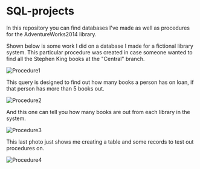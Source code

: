 # SQL-projects
In this repository you can find databases I've made as well as procedures for the AdventureWorks2014 library.

Shown below is some work I did on a database I made for a fictional library system.
This particular procedure was created in case someone wanted to find all the Stephen King books at the "Central" branch.


![Procedure1](https://github.com/LewisCWarren/SQL-projects/blob/master/Screenshot%20(30).png)

This query is designed to find out how many books a person has on loan, if that person has more than 5 books out.



![Procedure2](https://github.com/LewisCWarren/SQL-projects/blob/master/Screenshot%20(31).png)

And this one can tell you how many books are out from each library in the system.



![Procedure3](https://github.com/LewisCWarren/SQL-projects/blob/master/Screenshot%20(32).png)


This last photo just shows me creating a table and some records to test out procedures on.


![Procedure4](https://github.com/LewisCWarren/SQL-projects/blob/master/Screenshot%20(33).png)
